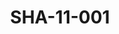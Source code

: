 ---
pid: SHA-11-001
title: SHA-11-001
language: ar
original_label: 
rights: شرحبيل احمد
location_of_original: شرحبيل احمد
photographer_or_studio: 
scanned_from: photograph 16.7 by 22.4
_date: '1966'
location: اثيوبيا، اديس ابابا
description: شرحبيل احمد وضابط الجيش في مطار
additional_notes: 
permission_display: 'yes'
on_server: 'no'
on_website: 'no'
permalink: /photopages/ar/SHA-11-001
layout: photo-page
---